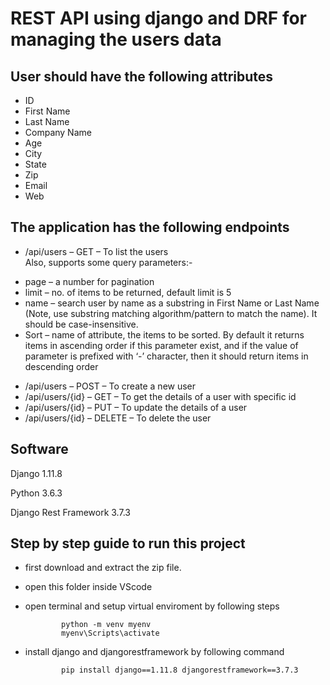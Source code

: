 # REST API using django and DRF for managing the users data

## User should have the following attributes

* ID
* First Name
* Last Name
* Company Name
* Age
* City
* State
* Zip
* Email
* Web

## The application has the following endpoints

* /api/users – GET – To list the users<br>
  Also, supports some query parameters:-

- page – a number for pagination
- limit – no. of items to be returned, default limit is 5
- name – search user by name as a substring in First Name or Last Name (Note, use substring matching algorithm/pattern to match the name). It should be case-insensitive.
- Sort – name of attribute, the items to be sorted. By default it returns items in ascending order if this parameter exist, and if the value of parameter is prefixed with ‘-’ character, then it should return items in descending order
* /api/users – POST – To create a new user
* /api/users/{id} – GET – To get the details of a user with specific id
* /api/users/{id} – PUT – To update the details of a user
* /api/users/{id} – DELETE – To delete the user

## Software

Django 1.11.8

Python 3.6.3

Django Rest Framework 3.7.3

## Step by step guide to run this project

* first download and extract the zip file.
* open this folder inside VScode
* open terminal and setup virtual enviroment by following steps

              python -m venv myenv
              myenv\Scripts\activate
              
* install django and djangorestframework by following command

              pip install django==1.11.8 djangorestframework==3.7.3
